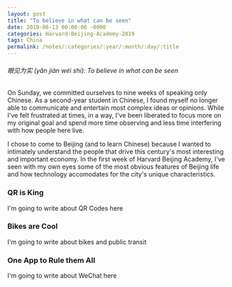 ```yaml
---
layout: post
title: "To believe in what can be seen"
date: 2019-06-13 00:00:00 -0000
categories: Harvard-Beijing-Academy-2019
tags: China
permalink: /notes/:categories/:year/:month/:day/:title
---
```


###### 眼见为实 (yǎn jiàn wéi shí): To believe in what can be seen

On Sunday, we committed ourselves to nine weeks of speaking only Chinese. As a second-year student in Chinese, I found myself no longer able to communicate and entertain most complex ideas or opinions. While I've felt frustrated at times, in a way, I've been liberated to focus more on my original goal and spend more time observing and less time interfering with how people here live.

I chose to come to Beijing (and to learn Chinese) because I wanted to intimately understand the people that drive this century's most interesting and important economy. In the first week of Harvard Beijing Academy, I've seen with my own eyes some of the most obvious features of Beijing life and how technology accomodates for the city's unique characteristics.

### QR is King

I'm going to write about QR Codes here

### Bikes are Cool

I'm going to write about bikes and public transit

### One App to Rule them All

I'm going to write about WeChat here